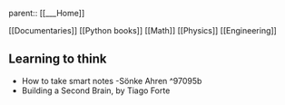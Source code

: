 parent:: [[___Home]]

[[Documentaries]]
[[Python books]]
[[Math]]
[[Physics]]
[[Engineering]]

## Learning to think

- How to take smart notes -Sönke Ahren 
 ^97095b
- Building a Second Brain, by Tiago Forte

